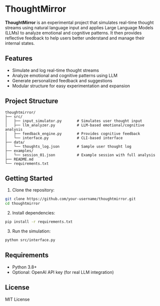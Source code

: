 # ThoughtMirror

 **ThoughtMirror** is an experimental project that simulates real-time thought streams using natural language input and applies Large Language Models (LLMs) to analyze emotional and cognitive patterns. It then provides reflective feedback to help users better understand and manage their internal states.

##  Features

- Simulate and log real-time thought streams
- Analyze emotional and cognitive patterns using LLM
- Generate personalized feedback and suggestions
- Modular structure for easy experimentation and expansion

##  Project Structure

```
thoughtmirror/
├── src/
│   ├── input_simulator.py       # Simulates user thought input
│   ├── llm_analyzer.py          # LLM-based emotional/cognitive analysis
│   ├── feedback_engine.py       # Provides cognitive feedback
│   └── interface.py             # CLI-based interface
├── data/
│   └── thoughts_log.json        # Sample user thought log
├── examples/
│   └── session_01.json          # Example session with full analysis
├── README.md
└── requirements.txt
```

##  Getting Started

1. Clone the repository:
```bash
git clone https://github.com/your-username/thoughtmirror.git
cd thoughtmirror
```

2. Install dependencies:
```bash
pip install -r requirements.txt
```

3. Run the simulation:
```bash
python src/interface.py
```

##  Requirements

- Python 3.8+
- Optional: OpenAI API key (for real LLM integration)

## License

MIT License
